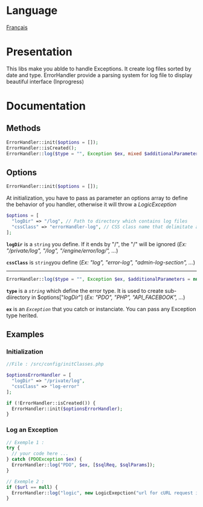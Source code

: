 # Language

[Français](readme/README.fr.md)

# Presentation

This libs make you ablde to handle Exceptions. It create log files sorted by date and type.
ErrorHandler provide a parsing system for log file to display beautiful interface (Inprogress)

# Documentation

## Methods

```php
ErrorHandler::init($options = []);
ErrorHandler::isCreated();
ErrorHandler::log($type = "", Exception $ex, mixed $additionalParameters = null);
```

## Options

```php 
ErrorHandler::init($options = []);
```
At initialization, you have to pass as parameter an options array to define the behavior of you handler, otherwise it will throw a _LogicException_

```php
$options = [
  "logDir" => "/log", // Path to directory which contains log files
  "cssClass" => "errorHandler-log", // CSS class name that delimitate a log section
];
 ```
**`logDir`** is a `string` you define. If it ends by "/", the "/" will be ignored (_Ex: "/private/log", "/log", "/engine/error/log/", ..._) 
 
 **`cssClass`** is `string`you define (_Ex: "log", "error-log", "admin-log-section", ..._)
___________

```php
ErrorHandler::log($type = "", Exception $ex, $additionalParameters = null)
```
**`type`** is a _`string`_ which define the error type. It is used to create sub-diirectory in $options["_logDir_"] (_Ex: "PDO", "PHP", "API_FACEBOOK", ..._)

**`ex`** is an _`Exception`_ that you catch or instanciate. You can pass any Exception type herited.


## Examples

### Initialization

```php
//File : /src/config/initClasses.php

$optionsErrorHandler = [
  "logDir" => "/private/log",
  "cssClass" => "log-error"
];

if (!ErrorHandler::isCreated()) {
  ErrorHandler::init($optionsErrorHandler);
}
```

### Log an Exception

```php
// Exemple 1 :
try {
  // your code here ...
} catch (PDOException $ex) {
  ErrorHandler::log("PDO", $ex, [$sqlReq, $sqlParams]);
}

// Exemple 2 :
if ($url == null) {
  ErrorHandler::log("logic", new LogicExepction("url for cURL request is null"));
}
```
